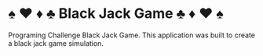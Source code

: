 # :spades: 	:hearts: :diamonds: :clubs: Black Jack Game :clubs: :diamonds: :hearts: :spades:
Programing Challenge Black Jack Game.
This application was built to create a black jack game simulation. 
